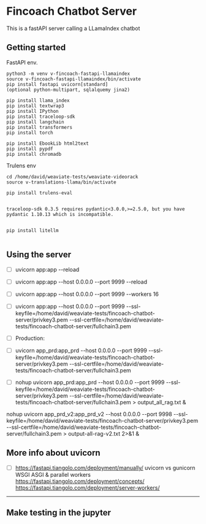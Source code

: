 # Fincoach Chatbot Server
This is a fastAPI server calling a LLamaIndex chatbot

## Getting started
FastAPI env.

```
python3 -m venv v-fincoach-fastapi-llamaindex
source v-fincoach-fastapi-llamaindex/bin/activate
pip install fastapi uvicorn[standard]
(optional python-multipart, sqlalquemy jina2)

pip install llama_index
pip install textwrap3
pip install IPython
pip install traceloop-sdk
pip install langchain
pip install transformers
pip install torch

pip install EbookLib html2text
pip install pypdf
pip install chromadb

```

Trulens env
```
cd /home/david/weaviate-tests/weaviate-videorack
source v-translations-llama/bin/activate

pip install trulens-eval


traceloop-sdk 0.3.5 requires pydantic<3.0.0,>=2.5.0, but you have pydantic 1.10.13 which is incompatible.


pip install litellm


```


## Using the server

- [ ] uvicorn app:app --reload
- [ ] uvicorn app:app --host 0.0.0.0 --port 9999 --reload
- [ ] uvicorn app:app --host 0.0.0.0 --port 9999 --workers 16
- [ ] uvicorn app:app --host 0.0.0.0 --port 9999 --ssl-keyfile=/home/david/weaviate-tests/fincoach-chatbot-server/privkey3.pem --ssl-certfile=/home/david/weaviate-tests/fincoach-chatbot-server/fullchain3.pem
- [ ] Production: 
- [ ] uvicorn app_prd:app_prd --host 0.0.0.0 --port 9999 --ssl-keyfile=/home/david/weaviate-tests/fincoach-chatbot-server/privkey3.pem --ssl-certfile=/home/david/weaviate-tests/fincoach-chatbot-server/fullchain3.pem
- [ ] nohup uvicorn app_prd:app_prd --host 0.0.0.0 --port 9999 --ssl-keyfile=/home/david/weaviate-tests/fincoach-chatbot-server/privkey3.pem --ssl-certfile=/home/david/weaviate-tests/fincoach-chatbot-server/fullchain3.pem > output_all_rag.txt &


nohup uvicorn app_prd_v2:app_prd_v2 --host 0.0.0.0 --port 9998 --ssl-keyfile=/home/david/weaviate-tests/fincoach-chatbot-server/privkey3.pem --ssl-certfile=/home/david/weaviate-tests/fincoach-chatbot-server/fullchain3.pem > output-all-rag-v2.txt 2>&1 & 

## More info about uvicorn
- [ ] https://fastapi.tiangolo.com/deployment/manually/
uvicorn vs gunicorn WSGI ASGI & parallel workers
https://fastapi.tiangolo.com/deployment/concepts/
https://fastapi.tiangolo.com/deployment/server-workers/


***


## Make testing in the jupyter



